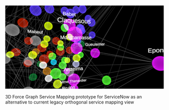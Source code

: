 ![Intro](./docs/andromeda.png)

3D Force Graph Service Mapping prototype for ServiceNow as an alternative to current legacy orthogonal service mapping view